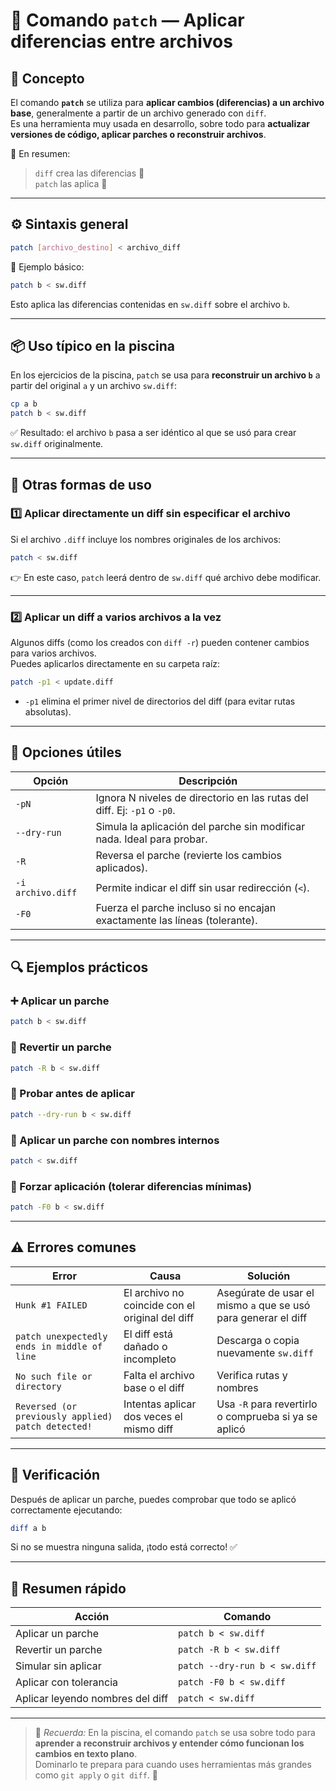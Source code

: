 # 🧩 Comando `patch` — Aplicar diferencias entre archivos

## 🧠 Concepto
El comando **`patch`** se utiliza para **aplicar cambios (diferencias) a un archivo base**, generalmente a partir de un archivo generado con `diff`.  
Es una herramienta muy usada en desarrollo, sobre todo para **actualizar versiones de código, aplicar parches o reconstruir archivos**.  

💬 En resumen:
> `diff` crea las diferencias 🧾  
> `patch` las aplica 🔧

---

## ⚙️ Sintaxis general
```bash
patch [archivo_destino] < archivo_diff
```

📘 Ejemplo básico:
```bash
patch b < sw.diff
```
Esto aplica las diferencias contenidas en `sw.diff` sobre el archivo `b`.

---

## 📦 Uso típico en la piscina

En los ejercicios de la piscina, `patch` se usa para **reconstruir un archivo `b`** a partir del original `a` y un archivo `sw.diff`:

```bash
cp a b
patch b < sw.diff
```

✅ Resultado: el archivo `b` pasa a ser idéntico al que se usó para crear `sw.diff` originalmente.

---

## 🧩 Otras formas de uso

### 1️⃣ Aplicar directamente un diff sin especificar el archivo
Si el archivo `.diff` incluye los nombres originales de los archivos:
```bash
patch < sw.diff
```
👉 En este caso, `patch` leerá dentro de `sw.diff` qué archivo debe modificar.

---

### 2️⃣ Aplicar un diff a varios archivos a la vez
Algunos diffs (como los creados con `diff -r`) pueden contener cambios para varios archivos.  
Puedes aplicarlos directamente en su carpeta raíz:
```bash
patch -p1 < update.diff
```
- `-p1` elimina el primer nivel de directorios del diff (para evitar rutas absolutas).

---

## 🧠 Opciones útiles

| Opción | Descripción |
|--------|--------------|
| `-pN` | Ignora N niveles de directorio en las rutas del diff. Ej: `-p1` o `-p0`. |
| `--dry-run` | Simula la aplicación del parche sin modificar nada. Ideal para probar. |
| `-R` | Reversa el parche (revierte los cambios aplicados). |
| `-i archivo.diff` | Permite indicar el diff sin usar redirección (`<`). |
| `-F0` | Fuerza el parche incluso si no encajan exactamente las líneas (tolerante). |

---

## 🔍 Ejemplos prácticos

### ➕ Aplicar un parche
```bash
patch b < sw.diff
```

### 🔄 Revertir un parche
```bash
patch -R b < sw.diff
```

### 🧪 Probar antes de aplicar
```bash
patch --dry-run b < sw.diff
```

### 🧩 Aplicar un parche con nombres internos
```bash
patch < sw.diff
```

### 💪 Forzar aplicación (tolerar diferencias mínimas)
```bash
patch -F0 b < sw.diff
```

---

## ⚠️ Errores comunes

| Error | Causa | Solución |
|--------|--------|-----------|
| `Hunk #1 FAILED` | El archivo no coincide con el original del diff | Asegúrate de usar el mismo `a` que se usó para generar el diff |
| `patch unexpectedly ends in middle of line` | El diff está dañado o incompleto | Descarga o copia nuevamente `sw.diff` |
| `No such file or directory` | Falta el archivo base o el diff | Verifica rutas y nombres |
| `Reversed (or previously applied) patch detected!` | Intentas aplicar dos veces el mismo diff | Usa `-R` para revertirlo o comprueba si ya se aplicó |

---

## 🧾 Verificación

Después de aplicar un parche, puedes comprobar que todo se aplicó correctamente ejecutando:
```bash
diff a b
```
Si no se muestra ninguna salida, ¡todo está correcto! ✅

---

## 🎯 Resumen rápido

| Acción | Comando |
|--------|----------|
| Aplicar un parche | `patch b < sw.diff` |
| Revertir un parche | `patch -R b < sw.diff` |
| Simular sin aplicar | `patch --dry-run b < sw.diff` |
| Aplicar con tolerancia | `patch -F0 b < sw.diff` |
| Aplicar leyendo nombres del diff | `patch < sw.diff` |

---

> 💬 *Recuerda:* En la piscina, el comando `patch` se usa sobre todo para **aprender a reconstruir archivos y entender cómo funcionan los cambios en texto plano**.  
> Dominarlo te prepara para cuando uses herramientas más grandes como `git apply` o `git diff`. 🚀
